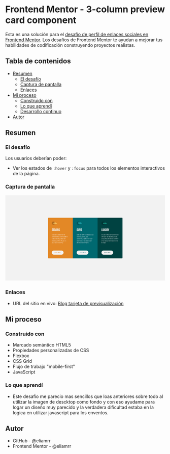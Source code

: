 # Frontend Mentor - 3-column preview card component
Esta es una solución para el [desafío de perfil de enlaces sociales en Frontend Mentor](https://www.frontendmentor.io/challenges/social-links-profile-UG32l9m6dQ). Los desafíos de Frontend Mentor te ayudan a mejorar tus habilidades de codificación construyendo proyectos realistas.

## Tabla de contenidos
- [Resumen](#resumen)
  - [El desafío](#el-desafío)
  - [Captura de pantalla](#captura-de-pantalla)
  - [Enlaces](#enlaces)
- [Mi proceso](#mi-proceso)
  - [Construido con](#construido-con)
  - [Lo que aprendí](#lo-que-aprendí)
  - [Desarrollo continuo](#desarrollo-continuo)
- [Autor](#autor)

## Resumen
### El desafío
Los usuarios deberían poder:
- Ver los estados de `:hover` y `:focus` para todos los elementos interactivos de la página.
### Captura de pantalla
![](./images/Screenshot%202025-09-10%20at%2004-04-51%20Frontend%20Mentor%203-column%20preview%20card%20component.png)

### Enlaces
- URL del sitio en vivo: [Blog tarjeta de previsualización](https://eliamrr.github.io/3-Column-Preview-Card-Componen--Frontend-Mentor/)

## Mi proceso
### Construido con
- Marcado semántico HTML5
- Propiedades personalizadas de CSS
- Flexbox
- CSS Grid
- Flujo de trabajo "mobile-first"
- JavaScript

### Lo que aprendí
- Este desafio me parecio mas sencillos que loas anteriores sobre todo al utilizar la imagen de descktop como fondo y con eso ayudame para logar un diseño muy parecido y la verdadera dificultad estaba en la logica en utilizar javascript para los enventos.

## Autor
- GitHub - @eliamrr
- Frontend Mentor - @eliamrr